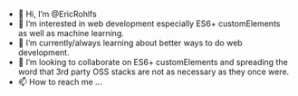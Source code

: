 - 👋 Hi, I’m @EricRohlfs
- 👀 I’m interested in web development especially ES6+ customElements as well as machine learning. 
- 🌱 I’m currently/always learning about better ways to do web development. 
- 💞️ I’m looking to collaborate on ES6+ customElements and spreading the word that 3rd party OSS stacks are not as necessary as they once were.
- 📫 How to reach me ...

<!---
EricRohlfs/EricRohlfs is a ✨ special ✨ repository because its `README.md` (this file) appears on your GitHub profile.
You can click the Preview link to take a look at your changes.
--->
